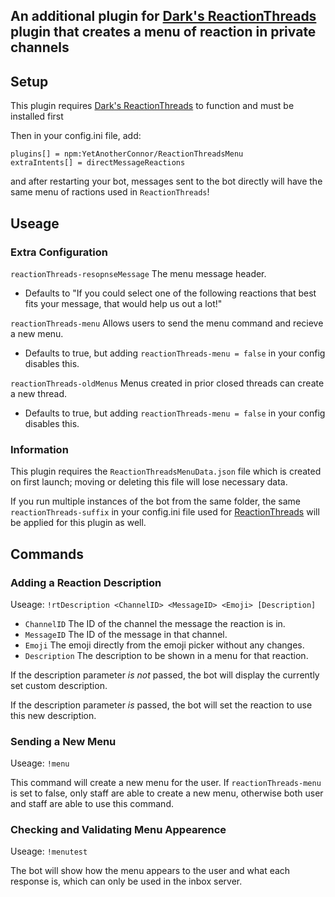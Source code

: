 ## An additional plugin for [Dark's ReactionThreads](https://github.com/MMPlugins/ReactionThreads) plugin that creates a menu of reaction in private channels

## Setup
This plugin requires [Dark's ReactionThreads](https://github.com/MMPlugins/ReactionThreads) to function and must be installed first

Then in your config.ini file, add:
```
plugins[] = npm:YetAnotherConnor/ReactionThreadsMenu
extraIntents[] = directMessageReactions
```
and after restarting your bot, messages sent to the bot directly will have the same menu of ractions used in `ReactionThreads`!

## Useage
### Extra Configuration
`reactionThreads-resopnseMessage` The menu message header.
- Defaults to "If you could select one of the following reactions that best fits your message, that would help us out a lot!"

`reactionThreads-menu` Allows users to send the menu command and recieve a new menu.
- Defaults to true, but adding `reactionThreads-menu = false` in your config disables this.

`reactionThreads-oldMenus` Menus created in prior closed threads can create a new thread.
- Defaults to true, but adding `reactionThreads-menu = false` in your config disables this.

### Information
This plugin requires the `ReactionThreadsMenuData.json` file which is created on first launch; moving or deleting this file will lose necessary data.

If you run multiple instances of the bot from the same folder, the same `reactionThreads-suffix` in your config.ini file used for [ReactionThreads](https://github.com/MMPlugins/ReactionThreads) will be applied for this plugin as well.

## Commands
### Adding a Reaction Description
Useage: `!rtDescription <ChannelID> <MessageID> <Emoji> [Description]`

- `ChannelID` The ID of the channel the message the reaction is in.
- `MessageID` The ID of the message in that channel.
- `Emoji` The emoji directly from the emoji picker without any changes.
- `Description` The description to be shown in a menu for that reaction.

If the description parameter *is not* passed, the bot will display the currently set custom description.

If the description parameter *is* passed, the bot will set the reaction to use this new description.

### Sending a New Menu
Useage: `!menu`

This command will create a new menu for the user.
If `reactionThreads-menu` is set to false, only staff are able to create a new menu, otherwise both user and staff are able to use this command.

### Checking and Validating Menu Appearence
Useage: `!menutest`

The bot will show how the menu appears to the user and what each response is, which can only be used in the inbox server.
